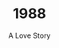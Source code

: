 ---
published: false
layout: "post"
title: "1988"
timeline: "false"
teaserText: "A beautiful love story involving Vancouver’s Miss Alternate drag queen, Billy Jean Queen, and BC Civil Liberties lawyer Michael Vonn."
subtitle: "A Love Story"
video: "http://player.vimeo.com/video/68966113"
teaserImg: "1988-teaser.jpg"
featureImg: "1988-feature.jpg"

statistics:
- stat: "1,204"
  desc: "Canadians diagnosed with AIDS during this year."

- stat: "660"
  desc: "HIV deaths reported."
  link: "http://www.phac-aspc.gc.ca/aids-sida/publication/survreport/2009/dec/9-eng.php"
  type: "webpage"

- stat: "800,000"
  desc: "worldwide AIDS deaths."

global:
- item: "The number of women living in sub-Saharan Africa with HIV/AIDS exceeds that of men."
  link: "http://aids.gov/hiv-aids-basics/hiv-aids-101/aids-timeline/"
  type: "webpage"

- item: "The first needle-exchange program in North America is established in Washington."
  link: "http://www.hcvadvocate.org/hepatitis/hepc/needle_exchange.html"
  type: "webpage"

- item: "First World Aids Day."
  link: "http://www.worldaidscampaign.org/world-aids-day/history-of-world-aids-day/"
  type: "webpage"

- item: "International AIDS Society Formed."
  link: "http://www.iasociety.org/Web/WebContent/File/IAS_20yearsIAS_book.pdf "
  type: "pdf"

national:
- item: "CAS becomes a federally-registered charity and moves to Ottawa, operating with three employees."
  link: "http://www.cdnaids.ca/canadianaidssocietymilestones"
  type: "webpage"

- item: "'Safer Sex Guidelines: A Resource Document for Educators and Counsellors' was published by CAS, which were the first safe sex guidelines for Canada."
  link: "http://www.cdnaids.ca/canadianaidssocietymilestones"
  type: "webpage"

year:
- item: "The 1988 Winter Olympics are held in Calgary, Alberta, Canada."
  link: "http://www.youtube.com/watch?v=ZuRd-HfmmcU"
  type: "video"

- item: "Pan Am Flight 103 blows up over Lockerbie, Scotland, killing 270 people."
  link: "http://archives.syr.edu/panam/"
  type: "webpage"

- item: "August 20 – The Iran–Iraq War ends, with an estimated one million lives lost."
  link: "http://en.wikipedia.org/wiki/Iran%E2%80%93Iraq_War"
  type: "webpage"

local:
- item: "Embalmers fear AIDS risk. Apr 4, 1988. Landriault said: They can fire me tomorrow if they force me to do an AIDS case."
  link: "/media/1988-Embalmers-fear-AIDS-risk.jpg"
  type: "image"

- item: "A Change for the Better - AIDS Vancouver opens membership. May 1988."
  link: "/media/1988-change_for_the_better.jpg"
  type: "image"

- item: "Vander Zalm Axes Funds for AZT '...Bill Vander Zalm’s announced that people with AIDS in British Columbia would have to pay up to $2,000.00 per year for the widely used AIDS drug AZT.'"
  link: "/media/1988-funds.jpg"
  type: "image"

- item: "Cartoon. Vancouver Western News. May 18, 1988"
  link: "/media/1988-Cartoon.jpg"
  type: "image"
---